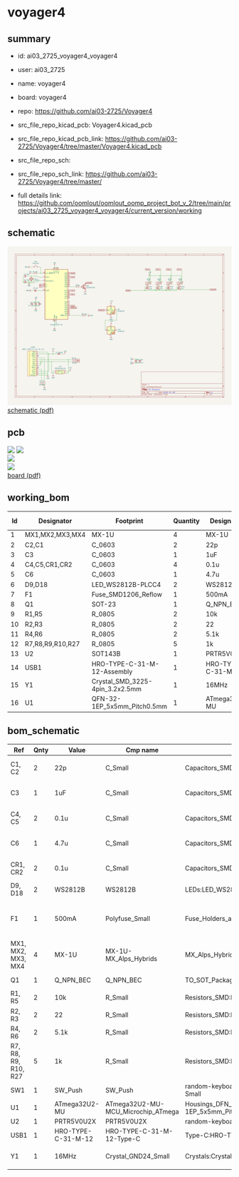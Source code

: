 # voyager4
 
## summary 
* id: ai03_2725_voyager4_voyager4
* user: ai03_2725
* name: voyager4
* board: voyager4
* repo: https://github.com/ai03-2725/Voyager4
* src_file_repo_kicad_pcb: Voyager4.kicad_pcb
* src_file_repo_kicad_pcb_link: https://github.com/ai03-2725/Voyager4/tree/master/Voyager4.kicad_pcb


* src_file_repo_sch: 
* src_file_repo_sch_link: https://github.com/ai03-2725/Voyager4/tree/master/
* full details link: https://github.com/oomlout/oomlout_oomp_project_bot_v_2/tree/main/projects/ai03_2725_voyager4_voyager4/current_version/working  

## schematic  
![](working_schematic_600.png)  
[schematic (pdf)](working_schematic.pdf) 






















## pcb  
![](working_3d_600.png) 
![](working_3d_front_600.png)  
![](working_3d_back_600.png)  
![](working_600.png)  
[board (pdf)](working.pdf)  

## working_bom
| Id | Designator | Footprint | Quantity | Designation | Supplier and ref |  | None | 
| --- | --- | --- | --- | --- | --- | --- | --- | 
| 1 | MX1,MX2,MX3,MX4 | MX-1U | 4 | MX-1U |  |  | [''] | 
| 2 | C2,C1 | C_0603 | 2 | 22p |  |  | [''] | 
| 3 | C3 | C_0603 | 1 | 1uF |  |  | [''] | 
| 4 | C4,C5,CR1,CR2 | C_0603 | 4 | 0.1u |  |  | [''] | 
| 5 | C6 | C_0603 | 1 | 4.7u |  |  | [''] | 
| 6 | D9,D18 | LED_WS2812B-PLCC4 | 2 | WS2812B |  |  | [''] | 
| 7 | F1 | Fuse_SMD1206_Reflow | 1 | 500mA |  |  | [''] | 
| 8 | Q1 | SOT-23 | 1 | Q_NPN_BEC |  |  | [''] | 
| 9 | R1,R5 | R_0805 | 2 | 10k |  |  | [''] | 
| 10 | R2,R3 | R_0805 | 2 | 22 |  |  | [''] | 
| 11 | R4,R6 | R_0805 | 2 | 5.1k |  |  | [''] | 
| 12 | R7,R8,R9,R10,R27 | R_0805 | 5 | 1k |  |  | [''] | 
| 13 | U2 | SOT143B | 1 | PRTR5V0U2X |  |  | [''] | 
| 14 | USB1 | HRO-TYPE-C-31-M-12-Assembly | 1 | HRO-TYPE-C-31-M-12 |  |  | [''] | 
| 15 | Y1 | Crystal_SMD_3225-4pin_3.2x2.5mm | 1 | 16MHz |  |  | [''] | 
| 16 | U1 | QFN-32-1EP_5x5mm_Pitch0.5mm | 1 | ATmega32U2-MU |  |  | [''] | 


## bom_schematic
| Ref | Qnty | Value | Cmp name | Footprint | Description | Vendor | DNP | 
| --- | --- | --- | --- | --- | --- | --- | --- | 
| C1, C2 | 2 | 22p | C_Small | Capacitors_SMD:C_0603 | Unpolarized capacitor, small symbol |  |  | 
| C3 | 1 | 1uF | C_Small | Capacitors_SMD:C_0603 | Unpolarized capacitor, small symbol |  |  | 
| C4, C5 | 2 | 0.1u | C_Small | Capacitors_SMD:C_0603 | Unpolarized capacitor, small symbol |  |  | 
| C6 | 1 | 4.7u | C_Small | Capacitors_SMD:C_0603 | Unpolarized capacitor, small symbol |  |  | 
| CR1, CR2 | 2 | 0.1u | C_Small | Capacitors_SMD:C_0603 | Unpolarized capacitor, small symbol |  |  | 
| D9, D18 | 2 | WS2812B | WS2812B | LEDs:LED_WS2812B-PLCC4 | RGB LED with integrated controller |  |  | 
| F1 | 1 | 500mA | Polyfuse_Small | Fuse_Holders_and_Fuses:Fuse_SMD1206_Reflow | Resettable fuse, polymeric positive temperature coefficient, small symbol |  |  | 
| MX1, MX2, MX3, MX4 | 4 | MX-1U | MX-1U-MX_Alps_Hybrids | MX_Alps_Hybrid:MX-1U |  |  |  | 
| Q1 | 1 | Q_NPN_BEC | Q_NPN_BEC | TO_SOT_Packages_SMD:SOT-23 | NPN transistor, base/emitter/collector |  |  | 
| R1, R5 | 2 | 10k | R_Small | Resistors_SMD:R_0805 | Resistor, small symbol |  |  | 
| R2, R3 | 2 | 22 | R_Small | Resistors_SMD:R_0805 | Resistor, small symbol |  |  | 
| R4, R6 | 2 | 5.1k | R_Small | Resistors_SMD:R_0805 | Resistor, small symbol |  |  | 
| R7, R8, R9, R10, R27 | 5 | 1k | R_Small | Resistors_SMD:R_0805 | Resistor, small symbol |  |  | 
| SW1 | 1 | SW_Push | SW_Push | random-keyboard-parts:Jumper-UserFriendly-Small | Push button switch, generic, two pins |  |  | 
| U1 | 1 | ATmega32U2-MU | ATmega32U2-MU-MCU_Microchip_ATmega | Housings_DFN_QFN:QFN-32-1EP_5x5mm_Pitch0.5mm |  |  |  | 
| U2 | 1 | PRTR5V0U2X | PRTR5V0U2X | random-keyboard-parts:SOT143B |  |  |  | 
| USB1 | 1 | HRO-TYPE-C-31-M-12 | HRO-TYPE-C-31-M-12-Type-C | Type-C:HRO-TYPE-C-31-M-12-Assembly |  |  |  | 
| Y1 | 1 | 16MHz | Crystal_GND24_Small | Crystals:Crystal_SMD_3225-4pin_3.2x2.5mm | Four pin crystal, GND on pins 2 and 4, small symbol |  |  | 



